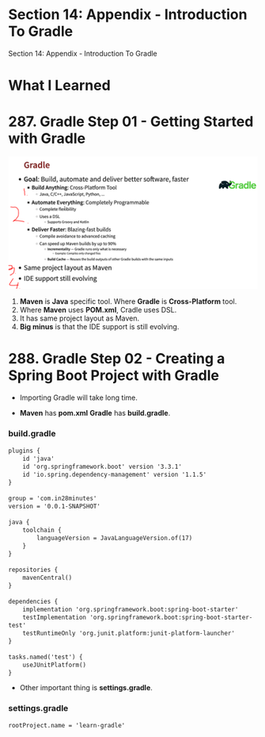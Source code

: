 # Section 14: Appendix - Introduction To Gradle  

Section 14: Appendix - Introduction To Gradle  

# What I Learned

# 287. Gradle Step 01 - Getting Started with Gradle

<img src="gradle.PNG" alt="Course here" width="600"/>

1. **Maven** is **Java** specific tool. Where **Gradle** is **Cross-Platform** tool.
2. Where **Maven** uses **POM.xml**, Cradle uses DSL.
3. It has same project layout as Maven.
4. **Big minus** is that the IDE support is still evolving.

# 288. Gradle Step 02 - Creating a Spring Boot Project with Gradle

- Importing Gradle will take long time.

- **Maven** has **pom.xml** **Gradle** has **build.gradle**.

### build.gradle

```
plugins {
	id 'java'
	id 'org.springframework.boot' version '3.3.1'
	id 'io.spring.dependency-management' version '1.1.5'
}

group = 'com.in28minutes'
version = '0.0.1-SNAPSHOT'

java {
	toolchain {
		languageVersion = JavaLanguageVersion.of(17)
	}
}

repositories {
	mavenCentral()
}

dependencies {
	implementation 'org.springframework.boot:spring-boot-starter'
	testImplementation 'org.springframework.boot:spring-boot-starter-test'
	testRuntimeOnly 'org.junit.platform:junit-platform-launcher'
}

tasks.named('test') {
	useJUnitPlatform()
}

```
- Other important thing is **settings.gradle**.

### settings.gradle

```
rootProject.name = 'learn-gradle'
```
